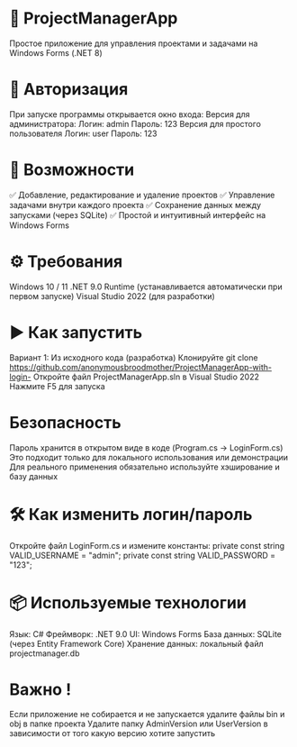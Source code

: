 # 📌 ProjectManagerApp
Простое приложение для управления проектами и задачами на Windows Forms (.NET 8)
# 🔐 Авторизация
При запуске программы открывается окно входа:
Версия для администратора:
Логин: admin
Пароль: 123
Версия для простого пользователя 
Логин: user
Пароль: 123
# 🚀 Возможности
✅ Добавление, редактирование и удаление проектов
✅ Управление задачами внутри каждого проекта
✅ Сохранение данных между запусками (через SQLite)
✅ Простой и интуитивный интерфейс на Windows Forms

# ⚙️ Требования
Windows 10 / 11
.NET 9.0 Runtime (устанавливается автоматически при первом запуске)
Visual Studio 2022 (для разработки)

# ▶️ Как запустить
Вариант 1: Из исходного кода (разработка)
Клонируйте git clone https://github.com/anonymousbroodmother/ProjectManagerApp-with-login-
Откройте файл ProjectManagerApp.sln в Visual Studio 2022
Нажмите F5 для запуска

# Безопасность
Пароль хранится в открытом виде в коде (Program.cs → LoginForm.cs)
Это подходит только для локального использования или демонстрации
Для реального применения обязательно используйте хэширование и базу данных

# 🛠️ Как изменить логин/пароль
Откройте файл LoginForm.cs и измените константы:
private const string VALID_USERNAME = "admin";
private const string VALID_PASSWORD = "123";

# 📦 Используемые технологии
Язык: C#
Фреймворк: .NET 9.0
UI: Windows Forms
База данных: SQLite (через Entity Framework Core)
Хранение данных: локальный файл projectmanager.db

# Важно ! 
Если приложение не собирается и не запускается удалите файлы bin и obj в папке проекта
Удалите папку AdminVersion или UserVersion в зависимости от того какую версию хотите запустить


